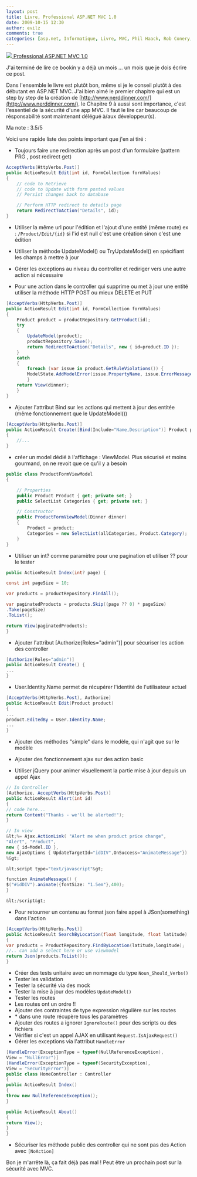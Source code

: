 ```yaml
---
layout: post
title: Livre, Professional ASP.NET MVC 1.0
date: 2009-10-15 12:30
author: evilz
comments: true
categories: [asp.net, Informatique, Livre, MVC, Phil Haack, Rob Conery, Scott Guthrie, Scott Hanselman]
---
```

[![](http://farm3.static.flickr.com/2427/4004407237_00f0dd47c3_m.jpg) Professional ASP.NET MVC 1.0](http://www.wrox.com/WileyCDA/WroxTitle/Professional-ASP-NET-MVC-1-0.productCd-0470384611,descCd-tableOfContents.html)

J'ai terminé de lire ce bookin y a déjà un mois ... un mois que je dois écrire ce post.

Dans l'ensemble le livre est plutôt bon, même si je le conseil plutôt à des débutant en ASP.NET MVC.
J'ai bien aimé le premier chapitre qui est un step by step de la création de [http://www.nerddinner.com/](http://www.nerddinner.com/).
le Chapitre 9 à aussi sont importance, c'est l'essentiel de la sécurité d'une app MVC. Il faut le lire car beaucoup de résponsabilité sont maintenant délégué à/aux développeur(s).

Ma note : 3.5/5

Voici une rapide liste des points important que j'en ai tiré :

* Toujours faire une redirection après un post d'un formulaire (pattern PRG , post redirect get)

```csharp
AcceptVerbs(HttpVerbs.Post)]
public ActionResult Edit(int id, FormCollection formValues)
{
    // code to Retrieve
    // code to Update with form posted values
    // Persist changes back to database

    // Perform HTTP redirect to details page
	return RedirectToAction("Details", id);
}
```

* Utiliser la même url pour l'édition et l'ajout d'une entité (même route)
ex : `/Product/Edit/{id}`
si l'id est null c'est une création sinon c'est une édition

* Utiliser la méthode UpdateModel() ou TryUpdateModel() en spécifiant les champs à mettre à jour
* Gérer les exceptions au niveau du controller et rediriger vers une autre action si nécessaire
*  Pour une action dans le controller qui supprime ou met à jour une entité utiliser la méthode HTTP POST ou mieux DELETE et PUT

```csharp
[AcceptVerbs(HttpVerbs.Post)]
public ActionResult Edit(int id, FormCollection formValues)
{
    Product product = productRepository.GetProduct(id);
    try
    {
        UpdateModel(product);
        productRepository.Save();
        return RedirectToAction("Details", new { id=product.ID });
    }
    catch
    {
        foreach (var issue in product.GetRuleViolations()) {
        ModelState.AddModelError(issue.PropertyName, issue.ErrorMessage);
    	}
    return View(dinner);
	}
}
```

* Ajouter l'attribut Bind sur les actions qui mettent à jour des entitée (même fonctionnement que le UpdateModel())

```csharp
[AcceptVerbs(HttpVerbs.Post)]
public ActionResult Create([Bind(Include="Name,Description")] Product product)
{
	//...
}
```

* créer un model dédié à l'affichage : ViewModel. Plus sécurisé et moins gourmand, on ne revoit que ce qu'il y a besoin

```csharp
public class ProductFormViewModel
{

    // Properties
    public Product Product { get; private set; }
    public SelectList Categories { get; private set; }

    // Constructor
    public ProductFormViewModel(Dinner dinner)
    {
        Product = product;
        Categories = new SelectList(allCategories, Product.Category);
	}
}
```

* Utiliser un int? comme paramètre pour une pagination et utiliser ?? pour le tester

```csharp
public ActionResult Index(int? page) {

const int pageSize = 10;

var products = productRepository.FindAll();

var paginatedProducts = products.Skip((page ?? 0) * pageSize)
.Take(pageSize)
.ToList();

return View(paginatedProducts);
}
```

* Ajouter l'attribut [Authorize(Roles="admin")] pour sécuriser les action des controller

```csharp
[Authorize(Roles="admin")]
public ActionResult Create() {
...
}
```

* User.Identity.Name permet de récupérer l'identité de l'utilisateur actuel

```csharp
[AcceptVerbs(HttpVerbs.Post), Authorize]
public ActionResult Edit(Product product)
{
...
product.EditedBy = User.Identity.Name;
...
}
```

* Ajouter des méthodes "simple" dans le modèle, qui n'agit que sur le modèle

* Ajouter des fonctionnement ajax sur des action basic
* Utiliser jQuery pour animer visuellement la partie mise à jour depuis un appel Ajax

```csharp
// In Controller
[Authorize, AcceptVerbs(HttpVerbs.Post)]
public ActionResult Alert(int id)
{
// code here...
return Content("Thanks - we'll be alerted!");
}

// In view
&lt;%= Ajax.ActionLink( "Alert me when product price change",
"Alert", "Product",
new { id=Model.ID },
new AjaxOptions { UpdateTargetId="idDIV",OnSuccess="AnimateMessage"})
%&gt;

&lt;script type="text/javascript"&gt;

function AnimateMessage() {
$("#idDIV").animate({fontSize: "1.5em"},400);
}

&lt;/script&gt;
```

* Pour retourner un contenu au format json faire appel à JSon(something) dans l'action

```csharp
[AcceptVerbs(HttpVerbs.Post)]
public ActionResult SearchByLocation(float longitude, float latitude)
{
var products = ProductRepository.FindByLocation(latitude,longitude);
//.. can add a select here or use viewmodel
return Json(products.ToList());
}
```

* Créer des tests unitaire avec un nommage du type `Noun_Should_Verbs()`
* Tester les validation
* Tester la sécurité via des mock
* Tester la mise à jour des modèles `UpdateModel()`
* Tester les routes
* Les routes ont un ordre !!
* Ajouter des contraintes de type expression régulière sur les routes
*  \* dans une route récupère tous les paramètres
* Ajouter des routes a ignorer `IgnoreRoute()` pour des scripts ou des fichiers
* Vérifier si c'est un appel AJAX en utilisant `Request.IsAjaxRequest()`
* Gérer les exceptions via l'attribut `HandleError`

```csharp
[HandleError(ExceptionType = typeof(NullReferenceException),
View = "NullError")]
[HandleError(ExceptionType = typeof(SecurityException),
View = "SecurityError")]
public class HomeController : Controller
{
public ActionResult Index()
{
throw new NullReferenceException();
}

public ActionResult About()
{
return View();
}
}
```

* Sécuriser les méthode public des controller qui ne sont pas des Action avec `[NoAction]`

Bon je m'arrête là, ça fait déjà pas mal !
Peut être un prochain post sur la sécurité avec MVC.